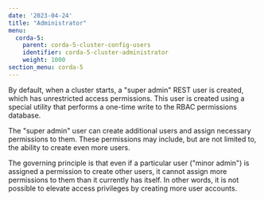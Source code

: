 ```yaml
---
date: '2023-04-24'
title: "Administrator"
menu:
  corda-5:
    parent: corda-5-cluster-config-users
    identifier: corda-5-cluster-administrator
    weight: 1000
section_menu: corda-5
---
```


By default, when a cluster starts, a "super admin" REST user is created, which has unrestricted access permissions.
This user is created using a special utility that performs a one-time write to the RBAC permissions database.

The "super admin" user can create additional users and assign necessary permissions to them.
These permissions may include, but are not limited to, the ability to create even more users.

The governing principle is that even if a particular user ("minor admin") is assigned a permission to create other users,
it cannot assign more permissions to them than it currently has itself.
In other words, it is not possible to elevate access privileges by creating more user accounts.
